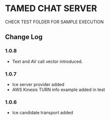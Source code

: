 # TAMED CHAT SERVER

CHECK TEST FOLDER FOR SAMPLE EXECUTION

## Change Log

### 1.0.8

- Text and AV call vector introduced. 

### 1.0.7

- Ice server provider added
- AWS Kinesis TURN info example added in test 

### 1.0.6

- Ice candidate transport added
